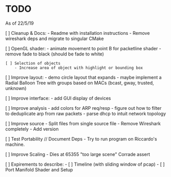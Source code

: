TODO
=====
As of 22/5/19

[ ] Cleanup & Docs:
    - Readme with installation instructions
    - Remove wireshark deps and migrate to singular CMake

[ ] OpenGL shader:
    - animate movement to point B for packetline shader
    - remove fade to black (should be fade to white)

    [ ] Selection of objects
        - Increase area of object with highlight or bounding box

[ ] Improve layout:
    - demo circle layout that expands
    - maybe implement  a Radial Balloon Tree with groups based on MACs (bcast, gway, trusted, unknown)

[ ] Improve interface:
    - add GUI display of devices

[ ] Improve analysis
    - add colors for ARP req/resp
        - figure out how to filter to deduplicate arp from raw packets
    - parse dhcp to intuit network topology

[ ] Improve source
    - Split files from single source file
    - Remove Wireshark completely
    - Add version

[ ] Test Portability // Document Deps
    - Try to run program on Riccardo's machine.

[ ] Improve Scaling
    - Dies at 65355 "too large scene" Corrade assert

[ ] Expirements to describe:
    - [ ] Timeline (with sliding window of pcap)
    - [ ] Port Manifold Shader and Setup
